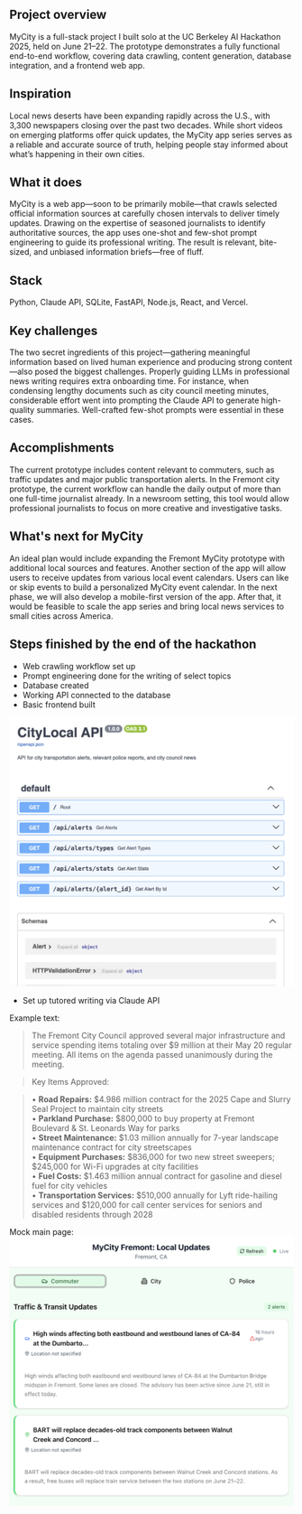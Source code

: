 ## Project overview
MyCity is a full-stack project I built solo at the UC Berkeley AI Hackathon 2025, held on June 21–22. The prototype demonstrates a fully functional end-to-end workflow, covering data crawling, content generation, database integration, and a frontend web app.
## Inspiration
Local news deserts have been expanding rapidly across the U.S., with 3,300 newspapers closing over the past two decades. While short videos on emerging platforms offer quick updates, the MyCity app series serves as a reliable and accurate source of truth, helping people stay informed about what’s happening in their own cities.

## What it does
MyCity is a web app—soon to be primarily mobile—that crawls selected official information sources at carefully chosen intervals to deliver timely updates. Drawing on the expertise of seasoned journalists to identify authoritative sources, the app uses one-shot and few-shot prompt engineering to guide its professional writing. The result is relevant, bite-sized, and unbiased information briefs—free of fluff.

## Stack
Python, Claude API, SQLite, FastAPI, Node.js, React, and Vercel.

## Key challenges
The two secret ingredients of this project—gathering meaningful information based on lived human experience and producing strong content—also posed the biggest challenges. Properly guiding LLMs in professional news writing requires extra onboarding time. For instance, when condensing lengthy documents such as city council meeting minutes, considerable effort went into prompting the Claude API to generate high-quality summaries. Well-crafted few-shot prompts were essential in these cases.

## Accomplishments
The current prototype includes content relevant to commuters, such as traffic updates and major public transportation alerts. In the Fremont city prototype, the current workflow can handle the daily output of more than one full-time journalist already. In a newsroom setting, this tool would allow professional journalists to focus on more creative and investigative tasks.

## What's next for MyCity
An ideal plan would include expanding the Fremont MyCity prototype with additional local sources and features. Another section of the app will allow users to receive updates from various local event calendars. Users can like or skip events to build a personalized MyCity event calendar.  In the next phase, we will also develop a mobile-first version of the app. After that, it would be feasible to scale the app series and bring local news services to small cities across America.

## Steps finished by the end of the hackathon
* Web crawling workflow set up
* Prompt engineering done for the writing of select topics
* Database created
* Working API connected to the database
* Basic frontend built

![MyCity API](demo-api.png)


* Set up tutored writing via Claude API

Example text:
> The Fremont City Council approved several major infrastructure and service spending items totaling over $9 million at their May 20 regular meeting. All items on the agenda passed unanimously during the meeting.

> Key Items Approved:

> • **Road Repairs:** $4.986 million contract for the 2025 Cape and Slurry Seal Project to maintain city streets  
> • **Parkland Purchase:** $800,000 to buy property at Fremont Boulevard & St. Leonards Way for parks  
> • **Street Maintenance:** $1.03 million annually for 7-year landscape maintenance contract for city streetscapes  
> • **Equipment Purchases:** $836,000 for two new street sweepers; $245,000 for Wi-Fi upgrades at city facilities  
> • **Fuel Costs:** $1.463 million annual contract for gasoline and diesel fuel for city vehicles  
> • **Transportation Services:** $510,000 annually for Lyft ride-hailing services and $120,000 for call center services for seniors and disabled residents through 2028  

Mock main page:
![Main app page demo](domain-main-page-functional.png)





